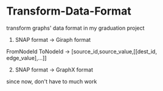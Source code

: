 # Transform-Data-Format
transform graphs' data format in my graduation project
1. SNAP format -> Giraph format 

FromNodeId ToNodeId -> [source_id,source_value,[[dest_id, edge_value],...]]

2. SNAP format -> GraphX format

since now, don't have to much work
